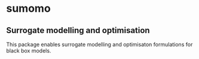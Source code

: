 # sumomo
## Surrogate modelling and optimisation 

This package enables surrogate modelling and optimisaton formulations for black box models.
